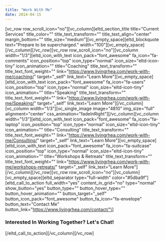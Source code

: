 ```yaml
---
title: "Work With Me"
date: 2014-04-15
---
```


\[vc\_row row\_scroll\_icon="no"\]\[vc\_column\]\[eltd\_section\_title title="Current Services" title\_color="" title\_text\_transform="" title\_text\_align="center" margin\_bottom="" title\_size="medium"\]\[vc\_empty\_space\]\[eltd\_blockquote text="Prepare to be supercharged." width="100"\]\[vc\_empty\_space\]\[/vc\_column\]\[/vc\_row\]\[vc\_row row\_scroll\_icon="no"\]\[vc\_column width="1/3"\]\[eltd\_icon\_with\_text icon\_pack="font\_awesome" fa\_icon="fa-comments" icon\_position="top" icon\_type="normal" icon\_size="eltd-icon-tiny" icon\_animation="" title="Coaching" title\_text\_transform="" title\_text\_font\_weight="" link="https://www.livingrhea.com/work-with-me/coaching/" target="\_self" link\_text="Learn More"\]\[vc\_empty\_space\]\[eltd\_icon\_with\_text icon\_pack="font\_awesome" fa\_icon="fa-users" icon\_position="top" icon\_type="normal" icon\_size="eltd-icon-tiny" icon\_animation="" title="Speaking" title\_text\_transform="" title\_text\_font\_weight="" link="https://www.livingrhea.com/work-with-me/Speaking/" target="\_self" link\_text="Learn More"\]\[/vc\_column\]\[vc\_column width="1/3"\]\[vc\_single\_image image="4810" img\_size="full" alignment="center" css\_animation="fadeInRight"\]\[/vc\_column\]\[vc\_column width="1/3"\]\[eltd\_icon\_with\_text icon\_pack="font\_awesome" fa\_icon="fa-laptop" icon\_position="top" icon\_type="normal" icon\_size="eltd-icon-tiny" icon\_animation="" title="Consulting" title\_text\_transform="" title\_text\_font\_weight="" link="https://www.livingrhea.com/work-with-me/Consulting/" target="\_self" link\_text="Learn More"\]\[vc\_empty\_space\]\[eltd\_icon\_with\_text icon\_pack="font\_awesome" fa\_icon="fa-suitcase" icon\_position="top" icon\_type="normal" icon\_size="eltd-icon-tiny" icon\_animation="" title="Workshops & Retreats" title\_text\_transform="" title\_text\_font\_weight="" link="https://www.livingrhea.com/work-with-me/workshops-retreats/" target="\_self" link\_text="Learn More"\]\[/vc\_column\]\[/vc\_row\]\[vc\_row row\_scroll\_icon="no"\]\[vc\_column\]\[vc\_empty\_space\]\[eltd\_separator type="full-width" color="#5dba9f"\]\[eltd\_call\_to\_action full\_width="yes" content\_in\_grid="no" type="normal" show\_button="yes" button\_type="" button\_hover\_type="" button\_hover\_animation="" button\_target="\_self" button\_icon\_pack="font\_awesome" button\_fa\_icon="fa-envelope" button\_text="Contact Me" button\_link="https://www.livingrhea.com/contact/"\]

### Interested In Working Together? Let's Chat!

\[/eltd\_call\_to\_action\]\[/vc\_column\]\[/vc\_row\]
